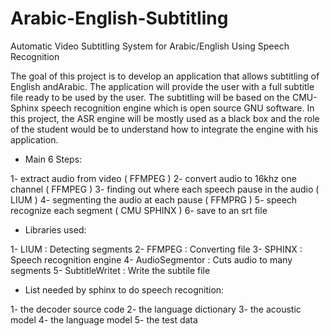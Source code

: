 # Arabic-English-Subtitling
Automatic Video Subtitling System for Arabic/English Using Speech Recognition 

The goal of this project is to develop an application that allows subtitling of English andArabic.  The application will provide the user with a full subtitle file ready to be used by the user.  The subtitling will be based on the CMU-Sphinx speech recognition engine which is open source GNU software.  In this project, the ASR engine will be mostly used as a black box and the role of the student would be to understand how to integrate the engine with his application.

* Main 6 Steps: 

1- extract audio from video ( FFMPEG )
2- convert audio to 16khz one channel ( FFMPEG )
3- finding out where each speech pause in the audio ( LIUM )
4- segmenting the audio at each pause ( FFMPRG )
5- speech recognize each segment ( CMU SPHINX )
6- save to an srt file

* Libraries used:  

1- LIUM : Detecting segments
2- FFMPEG :  Converting file
3- SPHINX : Speech recognition engine
4- AudioSegmentor : Cuts audio to many segments
5- SubtitleWritet : Write the subtile file

* List needed by sphinx to do speech recognition:

1- the decoder source code
2- the language dictionary
3- the acoustic model
4- the language model
5- the test data
